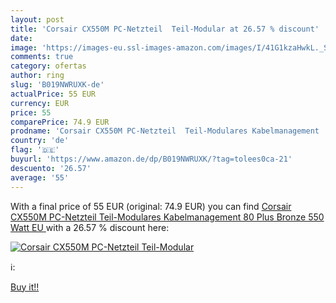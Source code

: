 ```yaml
---
layout: post
title: 'Corsair CX550M PC-Netzteil  Teil-Modular at 26.57 % discount'
date: 
image: 'https://images-eu.ssl-images-amazon.com/images/I/41G1kzaHwkL._SL200_.jpg'
comments: true
category: ofertas
author: ring
slug: 'B019NWRUXK-de'
actualPrice: 55 EUR
currency: EUR
price: 55
comparePrice: 74.9 EUR
prodname: 'Corsair CX550M PC-Netzteil  Teil-Modulares Kabelmanagement  80 Plus Bronze  550 Watt  EU '
country: 'de'
flag: '🇩🇪'
buyurl: 'https://www.amazon.de/dp/B019NWRUXK/?tag=tolees0ca-21'
descuento: '26.57'
average: '55'
---
```


With a final price of 55 EUR (original: 74.9 EUR) you can find [Corsair CX550M PC-Netzteil  Teil-Modulares Kabelmanagement  80 Plus Bronze  550 Watt  EU ](https://www.amazon.de/dp/B019NWRUXK/?tag=tolees0ca-21) with a  26.57 % discount here:

[![Corsair CX550M PC-Netzteil  Teil-Modular](https://images-eu.ssl-images-amazon.com/images/I/41G1kzaHwkL._SL200_.jpg)](https://www.amazon.de/dp/B019NWRUXK/?tag=tolees0ca-21)

ℹ️:


[Buy it!!](https://www.amazon.de/dp/B019NWRUXK/?tag=tolees0ca-21)
